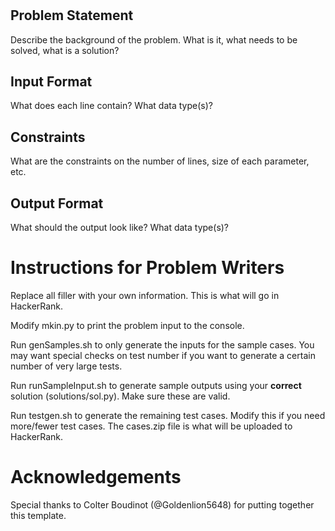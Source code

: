 # <Problem Name>

## Problem Statement

Describe the background of the problem. What is it, what needs to be solved, what is a solution?

## Input Format

What does each line contain? What data type(s)?

## Constraints

What are the constraints on the number of lines, size of each parameter, etc.

## Output Format

What should the output look like? What data type(s)?

# Instructions for Problem Writers

Replace all filler with your own information. This is what will go in HackerRank.

Modify mkin.py to print the problem input to the console.

Run genSamples.sh to only generate the inputs for the sample cases. You may want special checks on test number if you want to generate a certain number of very large tests. 

Run runSampleInput.sh to generate sample outputs using your **correct** solution (solutions/sol.py). Make sure these are valid.

Run testgen.sh to generate the remaining test cases. Modify this if you need more/fewer test cases. The cases.zip file is what will be uploaded to HackerRank. 

# Acknowledgements

Special thanks to Colter Boudinot (@Goldenlion5648) for putting together this template.